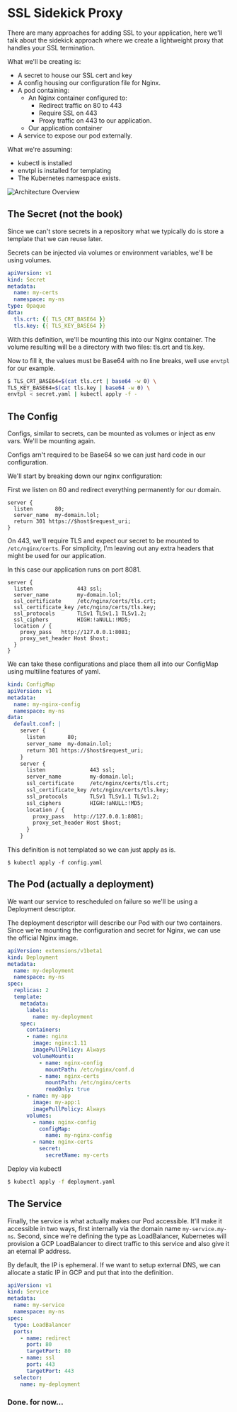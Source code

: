 # SSL Sidekick Proxy

There are many approaches for adding SSL to your application, here we'll talk about the sidekick approach where we create a lightweight proxy that handles your SSL termination.

What we'll be creating is:

* A secret to house our SSL cert and key
* A config housing our configuration file for Nginx.
* A pod containing:
  * An Nginx container configured to:
    * Redirect traffic on 80 to 443
    * Require SSL on 443
    * Proxy traffic on 443 to our application.
  * Our application container
* A service to expose our pod externally.

What we're assuming:
* kubectl is installed
* envtpl is installed for templating
* The Kubernetes namespace exists.

![Architecture Overview](https://docs.google.com/drawings/d/1B5P1jZsDT8iNpSp3wpRQOsvbND_emg7ibuDVDC2O8Sw/pub?w=532&h=396)

## The Secret (not the book)
Since we can't store secrets in a repository what we typically do is store a template that we can reuse later.

Secrets can be injected via volumes or environment variables, we'll be using volumes.

```yaml
apiVersion: v1
kind: Secret
metadata:
  name: my-certs
  namespace: my-ns
type: Opaque
data:
  tls.crt: {{ TLS_CRT_BASE64 }}
  tls.key: {{ TLS_KEY_BASE64 }}
```

With this definition, we'll be mounting this into our Nginx container.  The volume resulting will be a directory with two files: tls.crt and tls.key.

Now to fill it, the values must be Base64 with no line breaks, well use `envtpl` for our example.

```bash
$ TLS_CRT_BASE64=$(cat tls.crt | base64 -w 0) \
TLS_KEY_BASE64=$(cat tls.key | base64 -w 0) \
envtpl < secret.yaml | kubectl apply -f -
```

## The Config

Configs, similar to secrets, can be mounted as volumes or inject
as env vars.  We'll be mounting again.

Configs arn't required to be Base64 so we can just hard code in
our configuration.

We'll start by breaking down our nginx configuration:

First we listen on 80 and redirect everything permanently
for our domain.

```
server {
  listen       80;
  server_name  my-domain.lol;
  return 301 https://$host$request_uri;
}
```

On 443, we'll require TLS and expect our secret to be mounted
to `/etc/nginx/certs`.  For simplicity, I'm leaving out any
extra headers that might be used for our application.

In this case our application runs on port 8081.

```
server {
  listen              443 ssl;
  server_name         my-domain.lol;
  ssl_certificate     /etc/nginx/certs/tls.crt;
  ssl_certificate_key /etc/nginx/certs/tls.key;
  ssl_protocols       TLSv1 TLSv1.1 TLSv1.2;
  ssl_ciphers         HIGH:!aNULL:!MD5;
  location / {
    proxy_pass   http://127.0.0.1:8081;
    proxy_set_header Host $host;
  }
}
```

We can take these configurations and place them all into
our ConfigMap using multiline features of yaml.

```yaml
kind: ConfigMap
apiVersion: v1
metadata:
  name: my-nginx-config
  namespace: my-ns
data:
  default.conf: |
    server {
      listen       80;
      server_name  my-domain.lol;
      return 301 https://$host$request_uri;
    }
    server {
      listen              443 ssl;
      server_name         my-domain.lol;
      ssl_certificate     /etc/nginx/certs/tls.crt;
      ssl_certificate_key /etc/nginx/certs/tls.key;
      ssl_protocols       TLSv1 TLSv1.1 TLSv1.2;
      ssl_ciphers         HIGH:!aNULL:!MD5;
      location / {
        proxy_pass   http://127.0.0.1:8081;
        proxy_set_header Host $host;
      }
    }
```

This definition is not templated so we can just apply as is.

```
$ kubectl apply -f config.yaml
```

## The Pod (actually a deployment)

We want our service to rescheduled on failure so we'll be
using a Deployment descriptor.

The deployment descriptor will describe our Pod with our
two containers.  Since we're mounting the configuration
and secret for Nginx, we can use the official Nginx image.

```yaml
apiVersion: extensions/v1beta1
kind: Deployment
metadata:
  name: my-deployment
  namespace: my-ns
spec:
  replicas: 2
  template:
    metadata:
      labels:
        name: my-deployment
    spec:
      containers:
      - name: nginx
        image: nginx:1.11
        imagePullPolicy: Always
        volumeMounts:
          - name: nginx-config
            mountPath: /etc/nginx/conf.d
          - name: nginx-certs
            mountPath: /etc/nginx/certs
            readOnly: true
      - name: my-app
        image: my-app:1
        imagePullPolicy: Always
      volumes:
        - name: nginx-config
          configMap:
            name: my-nginx-config
        - name: nginx-certs
          secret:
            secretName: my-certs
```

Deploy via kubectl

```sh
$ kubectl apply -f deployment.yaml
```

## The Service

Finally, the service is what actually makes our Pod
accessible.  It'll make it accessible in two ways, first internally via the domain name `my-service.my-ns`.   Second,
since we're defining the type as LoadBalancer, Kubernetes
will provision a GCP LoadBalancer to direct traffic to
this service and also give it an eternal IP address.

By default, the IP is ephemeral. If we want to setup external
DNS, we can allocate a static IP in GCP and put that into
the definition.

```yaml
apiVersion: v1
kind: Service
metadata:
  name: my-service
  namespace: my-ns
spec:
  type: LoadBalancer
  ports:
    - name: redirect
      port: 80
      targetPort: 80
    - name: ssl
      port: 443
      targetPort: 443
  selector:
    name: my-deployment
```

### Done. for now...
